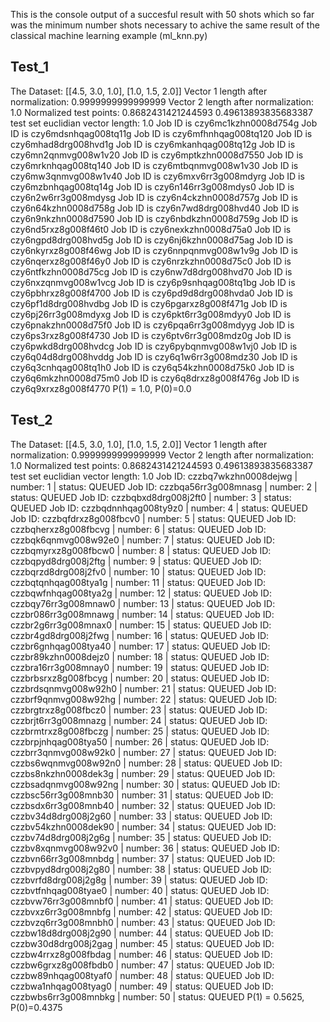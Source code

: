 
This is the console output of a succesful result with 50 shots which so far was the minimum number shots
necessary to achive the same result of the classical machine learning example (ml_knn.py)

Test_1
------
The Dataset:
[[4.5, 3.0, 1.0], [1.0, 1.5, 2.0]]
Vector 1 length after normalization: 0.9999999999999999
Vector 2 length after normalization: 1.0
Normalized test points:
0.8682431421244593
0.49613893835683387
test set euclidian vector length: 1.0
Job ID is czy6mc1kzhn0008d754g
Job ID is czy6mdsnhqag008tq11g
Job ID is czy6mfhnhqag008tq120
Job ID is czy6mhad8drg008hvd1g
Job ID is czy6mkanhqag008tq12g
Job ID is czy6mn2qnmvg008w1v20
Job ID is czy6mptkzhn0008d7550
Job ID is czy6mrknhqag008tq140
Job ID is czy6mtbqnmvg008w1v30
Job ID is czy6mw3qnmvg008w1v40
Job ID is czy6mxv6rr3g008mdyrg
Job ID is czy6mzbnhqag008tq14g
Job ID is czy6n146rr3g008mdys0
Job ID is czy6n2w6rr3g008mdysg
Job ID is czy6n4ckzhn0008d757g
Job ID is czy6n64kzhn0008d758g
Job ID is czy6n7wd8drg008hvd40
Job ID is czy6n9nkzhn0008d7590
Job ID is czy6nbdkzhn0008d759g
Job ID is czy6nd5rxz8g008f46t0
Job ID is czy6nexkzhn0008d75a0
Job ID is czy6ngpd8drg008hvd5g
Job ID is czy6nj6kzhn0008d75ag
Job ID is czy6nkyrxz8g008f46wg
Job ID is czy6nnpqnmvg008w1v9g
Job ID is czy6nqerxz8g008f46y0
Job ID is czy6nrzkzhn0008d75c0
Job ID is czy6ntfkzhn0008d75cg
Job ID is czy6nw7d8drg008hvd70
Job ID is czy6nxzqnmvg008w1vcg
Job ID is czy6p9snhqag008tq1bg
Job ID is czy6pbhrxz8g008f4700
Job ID is czy6pd9d8drg008hvda0
Job ID is czy6pf1d8drg008hvdbg
Job ID is czy6pgarxz8g008f471g
Job ID is czy6pj26rr3g008mdyxg
Job ID is czy6pkt6rr3g008mdyy0
Job ID is czy6pnakzhn0008d75f0
Job ID is czy6pqa6rr3g008mdyyg
Job ID is czy6ps3rxz8g008f4730
Job ID is czy6ptv6rr3g008mdz0g
Job ID is czy6pwkd8drg008hvdcg
Job ID is czy6pybqnmvg008w1vj0
Job ID is czy6q04d8drg008hvddg
Job ID is czy6q1w6rr3g008mdz30
Job ID is czy6q3cnhqag008tq1h0
Job ID is czy6q54kzhn0008d75k0
Job ID is czy6q6mkzhn0008d75m0
Job ID is czy6q8drxz8g008f476g
Job ID is czy6q9xrxz8g008f4770
P(1) = 1.0, P(0)=0.0

Test_2
------
The Dataset:
[[4.5, 3.0, 1.0], [1.0, 1.5, 2.0]]
Vector 1 length after normalization: 0.9999999999999999
Vector 2 length after normalization: 1.0
Normalized test points:
0.8682431421244593
0.49613893835683387
test set euclidian vector length: 1.0
Job ID: czzbq7wkzhn0008dejwg | number: 1 | status: QUEUED
Job ID: czzbqa56rr3g008mnasg | number: 2 | status: QUEUED
Job ID: czzbqbxd8drg008j2ft0 | number: 3 | status: QUEUED
Job ID: czzbqdnnhqag008ty9z0 | number: 4 | status: QUEUED
Job ID: czzbqfdrxz8g008fbcv0 | number: 5 | status: QUEUED
Job ID: czzbqherxz8g008fbcvg | number: 6 | status: QUEUED
Job ID: czzbqk6qnmvg008w92e0 | number: 7 | status: QUEUED
Job ID: czzbqmyrxz8g008fbcw0 | number: 8 | status: QUEUED
Job ID: czzbqpyd8drg008j2ftg | number: 9 | status: QUEUED
Job ID: czzbqrzd8drg008j2fv0 | number: 10 | status: QUEUED
Job ID: czzbqtqnhqag008tya1g | number: 11 | status: QUEUED
Job ID: czzbqwfnhqag008tya2g | number: 12 | status: QUEUED
Job ID: czzbqy76rr3g008mnaw0 | number: 13 | status: QUEUED
Job ID: czzbr086rr3g008mnawg | number: 14 | status: QUEUED
Job ID: czzbr2g6rr3g008mnax0 | number: 15 | status: QUEUED
Job ID: czzbr4gd8drg008j2fwg | number: 16 | status: QUEUED
Job ID: czzbr6gnhqag008tya40 | number: 17 | status: QUEUED
Job ID: czzbr89kzhn0008dejz0 | number: 18 | status: QUEUED
Job ID: czzbra16rr3g008mnay0 | number: 19 | status: QUEUED
Job ID: czzbrbsrxz8g008fbcyg | number: 20 | status: QUEUED
Job ID: czzbrdsqnmvg008w92h0 | number: 21 | status: QUEUED
Job ID: czzbrf9qnmvg008w92hg | number: 22 | status: QUEUED
Job ID: czzbrgtrxz8g008fbcz0 | number: 23 | status: QUEUED
Job ID: czzbrjt6rr3g008mnazg | number: 24 | status: QUEUED
Job ID: czzbrmtrxz8g008fbczg | number: 25 | status: QUEUED
Job ID: czzbrpjnhqag008tya50 | number: 26 | status: QUEUED
Job ID: czzbrr3qnmvg008w92k0 | number: 27 | status: QUEUED
Job ID: czzbs6wqnmvg008w92n0 | number: 28 | status: QUEUED
Job ID: czzbs8nkzhn0008dek3g | number: 29 | status: QUEUED
Job ID: czzbsadqnmvg008w92ng | number: 30 | status: QUEUED
Job ID: czzbsc56rr3g008mnb30 | number: 31 | status: QUEUED
Job ID: czzbsdx6rr3g008mnb40 | number: 32 | status: QUEUED
Job ID: czzbv34d8drg008j2g60 | number: 33 | status: QUEUED
Job ID: czzbv54kzhn0008dek90 | number: 34 | status: QUEUED
Job ID: czzbv74d8drg008j2g6g | number: 35 | status: QUEUED
Job ID: czzbv8xqnmvg008w92v0 | number: 36 | status: QUEUED
Job ID: czzbvn66rr3g008mnbdg | number: 37 | status: QUEUED
Job ID: czzbvpyd8drg008j2g80 | number: 38 | status: QUEUED
Job ID: czzbvrfd8drg008j2g8g | number: 39 | status: QUEUED
Job ID: czzbvtfnhqag008tyae0 | number: 40 | status: QUEUED
Job ID: czzbvw76rr3g008mnbf0 | number: 41 | status: QUEUED
Job ID: czzbvxz6rr3g008mnbfg | number: 42 | status: QUEUED
Job ID: czzbvzq6rr3g008mnbh0 | number: 43 | status: QUEUED
Job ID: czzbw18d8drg008j2g90 | number: 44 | status: QUEUED
Job ID: czzbw30d8drg008j2gag | number: 45 | status: QUEUED
Job ID: czzbw4rrxz8g008fbdag | number: 46 | status: QUEUED
Job ID: czzbw6grxz8g008fbdb0 | number: 47 | status: QUEUED
Job ID: czzbw89nhqag008tyaf0 | number: 48 | status: QUEUED
Job ID: czzbwa1nhqag008tyag0 | number: 49 | status: QUEUED
Job ID: czzbwbs6rr3g008mnbkg | number: 50 | status: QUEUED
P(1) = 0.5625, P(0)=0.4375